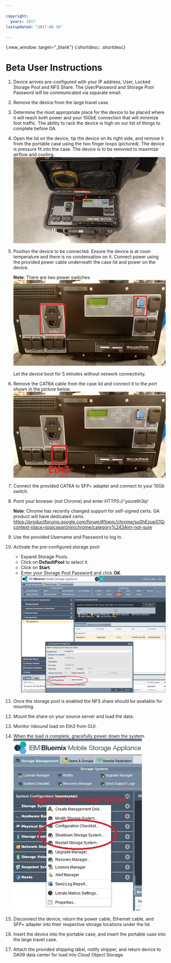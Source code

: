 ```yaml
---

copyright:
  years: 2017
lastupdated: "2017-06-16"

---
```

{:new_window: target="_blank"}
{:shortdesc: .shortdesc}

# Beta User Instructions


1.	Device arrives pre-configured with your IP address, User, Locked Storage Pool and NFS Share.  The User/Password and Storage Pool Password will be communicated via separate email.

2.	Remove the device from the large travel case.

3.	Determine the most appropriate place for the device to be placed where it will reach both power and your 10GbE connection that will minimize foot traffic.  The ability to rack the device is high on our list of things to complete before GA.

4.	Open the lid on the device, tip the device on its right side, and remove it from the portable case using the two finger loops (pictured).  The device is pressure fit into the case.  The device is to be removed to maximize airflow and cooling.
    ![Top of Device](/images/UserGuide1.png)

5.	Position the device to be connected.  Ensure the device is at room temperature and there is no condensation on it. Connect power using the provided power cable underneath the case lid and power on the device. 

    **Note**: There are two power switches. 
    ![Power switches](/images/UserGuide2.jpg) 
  
    Let the device boot for 5 minutes without network connectivity.
 
6.	Remove the CAT6A cable from the case lid and connect it to the port shown in the picture below.
    ![](/images/UserGuide3.jpg)
    

7.	Connect the provided CAT6A to SFP+ adapter and connect to your 10Gb switch.

8.	Point your browser (not Chrome) and enter HTTPS://'youreth3ip'  

    **Note**: Chrome has recently changed support for self-signed certs. GA product will have dedicated certs.
    https://productforums.google.com/forum/#!topic/chrome/su0hEzupG1Q;context-place=topicsearchin/chrome/category%243Aim-not-sure

9.	Use the provided Username and Password to log in.

10.	Activate the pre-configured storage pool:
    - Expand Storage Pools.
    - Click on **DefaultPool** to select it. 
    - Click on **Start**. 
    - Enter your Storage Pool Password and click **OK**. 
    ![Activate Storage Pool](/images/UserGuide4.png)
    

11.	Once the storage pool is enabled the NFS share should be available for mounting.

12.	Mount the share on your source server and load the data.

13.	Monitor inbound load on Eth3 from GUI.

14.	When the load is complete, gracefully power down the system.  
    ![Right Click on Storage Systems and select Shutdown Storage System...](/images/UserGuide5.jpg)
 
15.	Disconnect the device, return the power cable, Ethernet cable, and SFP+ adapter into their respective storage locations under the lid.  

16.	Insert the device into the portable case, and insert the portable case into the large travel case.

17.	Attach the provided shipping label, notify shipper, and return device to DA09 data center for load into Cloud Object Storage.
